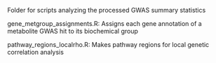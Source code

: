 Folder for scripts analyzing the processed GWAS summary statistics

gene_metgroup_assignments.R: Assigns each gene annotation of a metabolite GWAS hit to its biochemical group

pathway_regions_localrho.R: Makes pathway regions for local genetic correlation analysis
